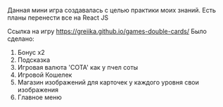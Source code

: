 Данная мини игра создавалась с целью практики моих знаний. Есть планы перенести все на React JS

Сcылка на игру  https://greiika.github.io/games-double-cards/
Было сделано: 
1. Бонус х2
2. Подсказка
3. Игровая валюта 'СОТА' как у пчел соты
4. Игровой Кошелек
5. Магазин изображений для карточек у каждого уровня свои изображения
6. Главное меню
